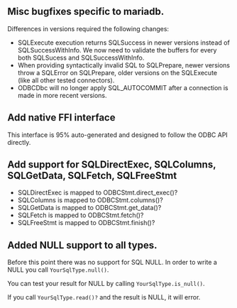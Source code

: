 ## Misc bugfixes specific to mariadb.

Differences in versions required the following changes:

* SQLExecute execution returns SQLSuccess in newer versions instead of
  SQLSuccessWithInfo. We now need to validate the buffers for every both
  SQLSucess and SQLSuccessWithInfo.
* When providing syntactically invalid SQL to SQLPrepare, newer versions
  throw a SQLError on SQLPrepare, older versions on the SQLExecute (like
  all other tested connectors).
* ODBCDbc will no longer apply SQL\_AUTOCOMMIT after a connection is made
  in more recent versions.

## Add native FFI interface

This interface is 95% auto-generated and designed to follow the ODBC API
directly.

## Add support for SQLDirectExec, SQLColumns, SQLGetData, SQLFetch, SQLFreeStmt

* SQLDirectExec is mapped to ODBCStmt.direct\_exec()?
* SQLColumns is mapped to ODBCStmt.columns()?
* SQLGetData is mapped to ODBCStmt.get\_data()?
* SQLFetch is mapped to ODBCStmt.fetch()?
* SQLFreeStmt is mapped to ODBCStmt.finish()?

## Added NULL support to all types.

Before this point there was no support for SQL NULL. In order to write a NULL
you call `YourSqlType.null()`.

You can test your result for NULL by calling `YourSqlType.is_null()`.

If you call `YourSqlType.read()?` and the result is NULL, it will error.

